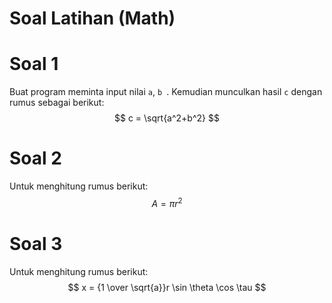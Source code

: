 # Soal Latihan (Math)

# Soal 1
Buat program meminta input nilai `a`, `b `. Kemudian munculkan hasil `c` dengan rumus sebagai berikut:
$$ c = \sqrt{a^2+b^2} $$

# Soal 2
Untuk menghitung rumus berikut:
$$ A = \pi r^2 $$

# Soal 3
Untuk menghitung rumus berikut:
$$ x = {1 \over \sqrt{a}}r \sin \theta \cos \tau $$



